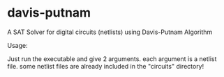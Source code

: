 # davis-putnam
A SAT Solver for digital circuits (netlists) using Davis-Putnam Algorithm

Usage:

Just run the executable and give 2 arguments. each argument is a netlist file. some netlist files are already included in the "circuits" directory!
